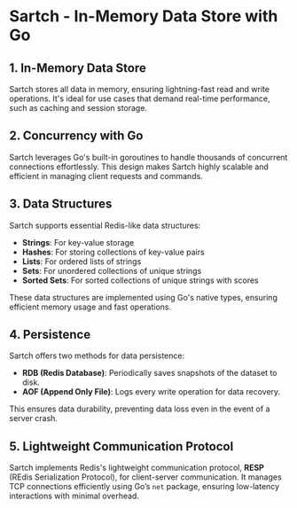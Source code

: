 # Sartch - In-Memory Data Store with Go

## 1. In-Memory Data Store
Sartch stores all data in memory, ensuring lightning-fast read and write operations. It's ideal for use cases that demand real-time performance, such as caching and session storage.

## 2. Concurrency with Go
Sartch leverages Go's built-in goroutines to handle thousands of concurrent connections effortlessly. This design makes Sartch highly scalable and efficient in managing client requests and commands.

## 3. Data Structures
Sartch supports essential Redis-like data structures:

- **Strings**: For key-value storage
- **Hashes**: For storing collections of key-value pairs
- **Lists**: For ordered lists of strings
- **Sets**: For unordered collections of unique strings
- **Sorted Sets**: For sorted collections of unique strings with scores

These data structures are implemented using Go's native types, ensuring efficient memory usage and fast operations.

## 4. Persistence
Sartch offers two methods for data persistence:

- **RDB (Redis Database)**: Periodically saves snapshots of the dataset to disk.
- **AOF (Append Only File)**: Logs every write operation for data recovery.

This ensures data durability, preventing data loss even in the event of a server crash.

## 5. Lightweight Communication Protocol
Sartch implements Redis's lightweight communication protocol, **RESP** (REdis Serialization Protocol), for client-server communication. It manages TCP connections efficiently using Go’s `net` package, ensuring low-latency interactions with minimal overhead.

